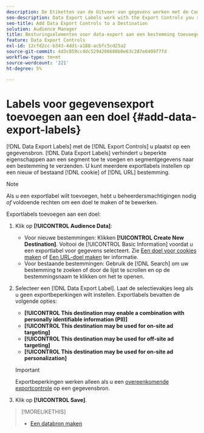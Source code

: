 ```yaml
---
description: De Etiketten van de Uitvoer van gegevens werken met de Controles van de Uitvoer u op een gegevensbron plaatst. De Etiketten van de Uitvoer van gegevens verhinderen u beperkte eigenschappen aan een segment toe te voegen en segmentgegevens naar een bestemming te verzenden. U kunt meerdere exportlabels instellen op een nieuw of bestaand cookie- of URL-doel.
seo-description: Data Export Labels work with the Export Controls you set on a data source. Data Export Labels prevent you from adding restricted traits to a segment and from sending segment data to a destination. You can set multiple export labels to a new or existing cookie or URL destination.
seo-title: Add Data Export Controls to a Destination
solution: Audience Manager
title: Besturingselementen voor data-export aan een bestemming toevoegen
feature: Data Export Controls
exl-id: 12cfd2cc-b343-4dd1-a188-acbfc5cd25a2
source-git-commit: 4d3c859cc4dc5294286680b0e63c287e0409f7fd
workflow-type: tm+mt
source-wordcount: '221'
ht-degree: 5%

---
```


# Labels voor gegevensexport toevoegen aan een doel {#add-data-export-labels}

[!DNL Data Export Labels] met de [!DNL Export Controls] u plaatst op een gegevensbron. [!DNL Data Export Labels] verhindert u beperkte eigenschappen aan een segment toe te voegen en segmentgegevens naar een bestemming te verzenden. U kunt meerdere exportlabels instellen op een nieuw of bestaand [!DNL cookie] of [!DNL URL] bestemming.

>[!NOTE]
>
>Als u een exportlabel wilt toevoegen, hebt u beheerdersmachtigingen nodig *of* voldoende rechten om een doel te maken of te bewerken.

<!-- t_export_labels.xml -->

Exportlabels toevoegen aan een doel:

1. Klik op **[!UICONTROL Audience Data]**:
   * Voor nieuwe bestemmingen: Klikken **[!UICONTROL Create New Destination]**. Voltooi de [!UICONTROL Basic Information] voordat u een exportlabel voor gegevens selecteert. Zie [Een doel voor cookies maken](../../features/destinations/create-cookie-destination.md) of [Een URL-doel maken](../../features/destinations/create-url-destination.md) ter informatie.
   * Voor bestaande bestemmingen: Gebruik de [!DNL Search] om uw bestemming te zoeken of door de lijst te scrollen en op de bestemmingsnaam te klikken om het te openen.
1. Selecteer een [!DNL Data Export Label]. Laat de selectievakjes leeg als u geen exportbeperkingen wilt instellen. Exportlabels bevatten de volgende opties:
   * **[!UICONTROL This destination may enable a combination with personally identifiable information (PII)]**
   * **[!UICONTROL This destination may be used for on-site ad targeting]**
   * **[!UICONTROL This destination may be used for off-site ad targeting]**
   * **[!UICONTROL This destination may be used for on-site ad personalization]**

   >[!IMPORTANT]
   >
   >Exportbeperkingen werken alleen als u een [overeenkomende exportcontrole](../../features/data-export-controls.md) op een gegevensbron.
1. Klik op **[!UICONTROL Save]**.

>[!MORELIKETHIS]
>
>* [Een databron maken](../../features/manage-datasources.md#create-data-source)

